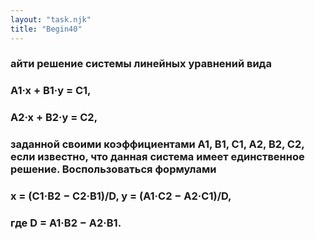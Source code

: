 ```yaml
---
layout: "task.njk"
title: "Begin40"
---
```


### айти решение системы линейных уравнений вида
### A1·x + B1·y = C1,
### A2·x + B2·y = C2,
### заданной своими коэффициентами A1, B1, C1, A2, B2, C2, если известно, что данная система имеет единственное решение. Воспользоваться формулами
### x = (C1·B2 − C2·B1)/D, y = (A1·C2 − A2·C1)/D,
### где D = A1·B2 − A2·B1.